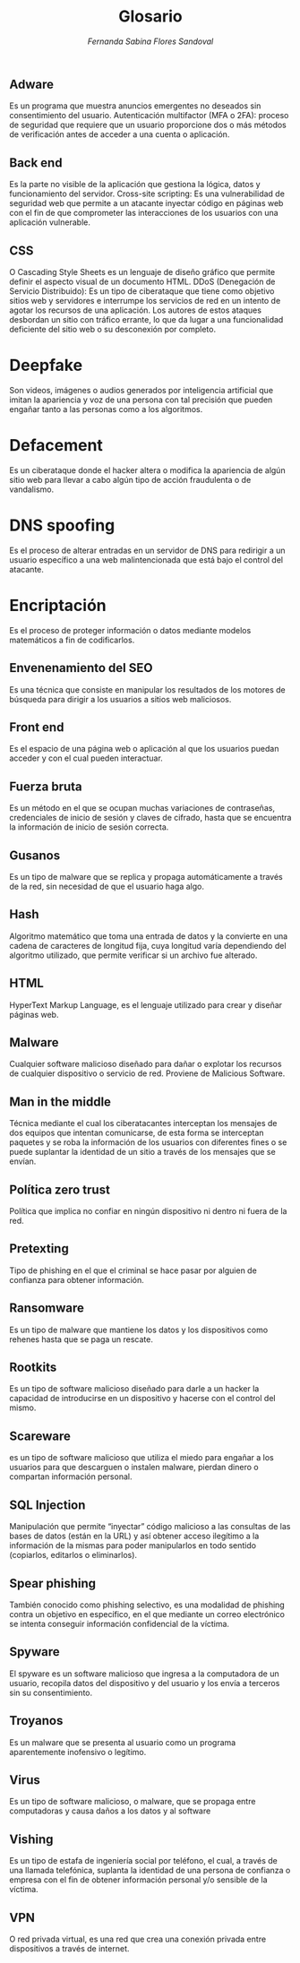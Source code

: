 <header>

<!--
  <<< Author notes: Course header >>>
  Include a 1280×640 image, course title in sentence case, and a concise description in emphasis.
  In your repository settings: enable template repository, add your 1280×640 social image, auto delete head branches.
  Add your open source license, GitHub uses MIT license.
-->

# Glosario

_Fernanda Sabina Flores Sandoval_

</header>

<!--
  <<< Author notes: Course start >>>
  Include start button, a note about Actions minutes,
  and tell the learner why they should take the course.
-->

## Adware 
Es un programa que muestra anuncios emergentes no deseados sin consentimiento del usuario.
Autenticación multifactor (MFA o 2FA): proceso de seguridad que requiere que un usuario proporcione dos o más métodos de verificación antes de acceder a una cuenta o aplicación.
## Back end
Es la parte no visible de la aplicación que gestiona la lógica, datos y funcionamiento del servidor.
Cross-site scripting: Es una vulnerabilidad de seguridad web que permite a un atacante inyectar código en páginas web con el fin de que comprometer las interacciones de los usuarios con una aplicación vulnerable.
## CSS
O Cascading Style Sheets es un lenguaje de diseño gráfico que permite definir el aspecto visual de un documento HTML.
DDoS (Denegación de Servicio Distribuido):  Es un tipo de ciberataque que tiene como objetivo sitios web y servidores e interrumpe los servicios de red en un intento de agotar los recursos de una aplicación. Los autores de estos ataques desbordan un sitio con tráfico errante, lo que da lugar a una funcionalidad deficiente del sitio web o su desconexión por completo.
# Deepfake
Son videos, imágenes o audios generados por inteligencia artificial que imitan la apariencia y voz de una persona con tal precisión que pueden engañar tanto a las personas como a los algoritmos.
# Defacement
Es un ciberataque donde el hacker altera o modifica la apariencia de algún sitio web para llevar a cabo algún tipo de acción fraudulenta o de vandalismo.
# DNS spoofing
Es el proceso de alterar entradas en un servidor de DNS para redirigir a un usuario específico a una web malintencionada que está bajo el control del atacante.
# Encriptación
Es el proceso de proteger información o datos mediante modelos matemáticos a fin de codificarlos.
## Envenenamiento del SEO
Es una técnica que consiste en manipular los resultados de los motores de búsqueda para dirigir a los usuarios a sitios web maliciosos.
## Front end
Es el espacio de una página web o aplicación al que los usuarios puedan acceder y con el cual pueden interactuar.
## Fuerza bruta
Es un método en el que se ocupan muchas variaciones de contraseñas, credenciales de inicio de sesión y claves de cifrado, hasta que se encuentra la información de inicio de sesión correcta.
## Gusanos
Es un tipo de malware que se replica y propaga automáticamente a través de la red, sin necesidad de que el usuario haga algo.
## Hash
Algoritmo matemático que toma una entrada de datos y la convierte en una cadena de caracteres de longitud fija, cuya longitud varía dependiendo del algoritmo utilizado, que permite verificar si un archivo fue alterado.
## HTML
HyperText Markup Language, es el lenguaje utilizado para crear y diseñar páginas web.
## Malware
Cualquier software malicioso diseñado para dañar o explotar los recursos de cualquier dispositivo o servicio de red. Proviene de Malicious Software.
## Man in the middle
Técnica mediante el cual los ciberatacantes interceptan los mensajes de dos equipos que intentan comunicarse, de esta forma se interceptan paquetes y se roba la información de los usuarios con diferentes fines o se puede suplantar la identidad de un sitio a través de los mensajes que se envían.
## Política zero trust
Política que implica no confiar en ningún dispositivo ni dentro ni fuera de la red.
## Pretexting
Tipo de phishing en el que el criminal se hace pasar por alguien de confianza para obtener información.
## Ransomware
Es un tipo de malware que mantiene los datos y los dispositivos como rehenes hasta que se paga un rescate.
## Rootkits
Es un tipo de software malicioso diseñado para darle a un hacker la capacidad de introducirse en un dispositivo y hacerse con el control del mismo.
## Scareware
es un tipo de software malicioso que utiliza el miedo para engañar a los usuarios para que descarguen o instalen malware, pierdan dinero o compartan información personal.
## SQL Injection
Manipulación que permite “inyectar” código malicioso a las consultas de las bases de datos (están en la URL) y así obtener acceso ilegítimo a la información de la mismas para poder manipularlos en todo sentido (copiarlos, editarlos o eliminarlos).
## Spear phishing
También conocido como phishing selectivo, es una modalidad de phishing contra un objetivo en específico, en el que mediante un correo electrónico se intenta conseguir información confidencial de la víctima.
## Spyware
El spyware es un software malicioso que ingresa a la computadora de un usuario, recopila datos del dispositivo y del usuario y los envía a terceros sin su consentimiento.
## Troyanos
Es un malware que se presenta al usuario como un programa aparentemente inofensivo o legítimo.
## Virus
Es un tipo de software malicioso, o malware, que se propaga entre computadoras y causa daños a los datos y al software
## Vishing
Es un tipo de estafa de ingeniería social por teléfono, el cual, a través de una llamada telefónica, suplanta la identidad de una persona de confianza o empresa con el fin de obtener información personal y/o sensible de la víctima.
## VPN
O red privada virtual, es una red que crea una conexión privada entre dispositivos a través de internet.
